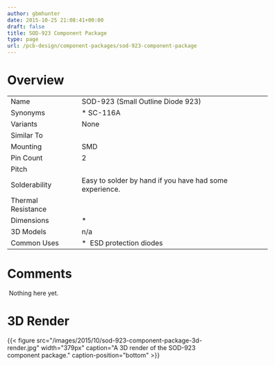 ```yaml
---
author: gbmhunter
date: 2015-10-25 21:08:41+00:00
draft: false
title: SOD-923 Component Package
type: page
url: /pcb-design/component-packages/sod-923-component-package
---
```


# Overview

<table style="width: 600px;" ><tbody ><tr >
<td >Name
</td>
<td >SOD-923 (Small Outline Diode 923)
</td></tr><tr >
<td >Synonyms
</td>
<td >  * SC-116A
</td></tr><tr >
<td >Variants
</td>
<td >None
</td></tr><tr >
<td >Similar To
</td>
<td > 
</td></tr><tr >
<td >Mounting
</td>
<td >SMD
</td></tr><tr >
<td >Pin Count
</td>
<td >2
</td></tr><tr >
<td >Pitch
</td>
<td > 
</td></tr><tr >
<td >Solderability
</td>
<td >Easy to solder by hand if you have had some experience.
</td></tr><tr >
<td >Thermal Resistance
</td>
<td > 
</td></tr><tr >
<td >Dimensions
</td>
<td >  * </td></tr><tr >
<td >3D Models
</td>
<td >n/a
</td></tr><tr >
<td >Common Uses
</td>
<td >  *  ESD protection diodes
</td></tr></tbody></table>

# Comments

 Nothing here yet.

# 3D Render

{{< figure src="/images/2015/10/sod-923-component-package-3d-render.jpg" width="379px" caption="A 3D render of the SOD-923 component package." caption-position="bottom" >}}

